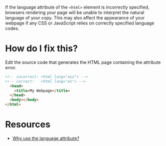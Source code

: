 If the language attribute of the `<html>` element is incorrectly specified, browsers rendering your page will be unable to interpret the natural language of your copy. This may also affect the appearance of your webpage if any CSS or JavaScript relies on correctly specified language codes.

# How do I fix this?

Edit the source code that generates the HTML page containing the attribute error.

```html
<!-- incorrect: <html lang="xyz"> -->
<!-- correct:   <html lang="en"> -->
  <head>
    <title>My Webpage</title>
  </head>
  <body></body>
</html>
```

# Resources

* [Why use the language attribute?](https://www.w3.org/International/questions/qa-lang-why.en)
